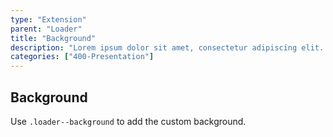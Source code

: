 ```yaml
---
type: "Extension"
parent: "Loader"
title: "Background"
description: "Lorem ipsum dolor sit amet, consectetur adipiscing elit. Nunc tempus laoreet leo sit amet iaculis."
categories: ["400-Presentation"]
---
```


## Background

Use `.loader--background` to add the custom background.

<demo>
  <demovanilla src="demos/inline/demos/loader/background-spinner">
  </demovanilla>
  <demovanilla src="demos/inline/demos/loader/background-direction">
  </demovanilla>
  <demovanilla src="demos/inline/demos/loader/background-size">
  </demovanilla>
</demo>
